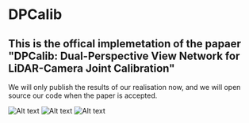 # DPCalib

## This is the offical implemetation of the papaer "DPCalib: Dual-Perspective View Network for LiDAR-Camera Joint Calibration"

We will only publish the results of our realisation now, and we will open source our code when the paper is accepted. 

![Alt text](N+2_github.png)
![Alt text](N+1_github.png)
![Alt text](N+3_github.png)
